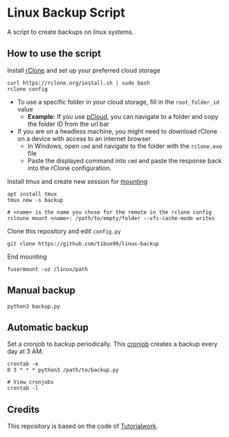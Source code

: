 # Linux Backup Script

A script to create backups on linux systems.

## How to use the script

Install [rClone](https://rclone.org/downloads/) and set up your preferred cloud storage
```shell
curl https://rclone.org/install.sh | sudo bash
rclone config
```

- To use a specific folder in your cloud storage, fill in the `root_folder_id` value
    - **Example:** If you use [pCloud]((https://www.pcloud.com/login)), you can navigate to a folder and copy the folder ID from the url bar
- If you are on a headless machine, you might need to download rClone on a device with access to an internet browser
    - In Windows, open `cmd` and navigate to the folder with the `rclone.exe` file
    - Paste the displayed command into `cmd` and paste the response back into the rClone configuration.

Install tmux and create new session for [mounting](https://rclone.org/commands/rclone_mount/)
```shell
apt install tmux
tmux new -s backup

# <name> is the name you chose for the remote in the rclone config
rcloune mount <name>: /path/to/empty/folder --vfs-cache-mode writes
```
Clone this repository and edit `config.py`
```shell
git clone https://github.com/tibue99/linux-backup
```
End mounting
```shell
fusermount -uz /linux/path
```

## Manual backup
```shell
python3 backup.py
```

## Automatic backup
Set a cronjob to backup periodically. This [cronjob](https://crontab.guru/#0_3_*_*_*) creates a backup every day at 3 AM.
```shell
crontab -e
0 3 * * * python3 /path/to/backup.py

# View cronjobs
crontab -l
```

## Credits

This repository is based on the code of [Tutorialwork](https://github.com/Tutorialwork/Linux-Backup-Script).